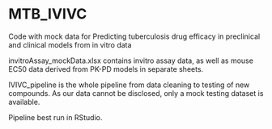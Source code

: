 # MTB_IVIVC
 Code with mock data for Predicting tuberculosis drug efficacy in preclinical and clinical models from in vitro data
 
 invitroAssay_mockData.xlsx contains invitro assay data, as well as mouse EC50 data derived from PK-PD models in separate sheets. 
 
 IVIVC_pipeline is the whole pipeline from data cleaning to testing of new compounds. As our data cannot be disclosed, only a mock testing dataset is available. 
 
Pipeline best run in RStudio. 
